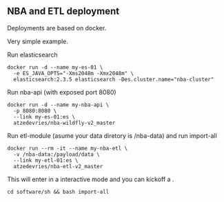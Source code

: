 NBA and ETL deployment
--------------------------

Deployments are based on docker.

Very simple example.

Run elasticsearch
```
docker run -d --name my-es-01 \
  -e ES_JAVA_OPTS="-Xms2048m -Xmx2048m" \
  elasticsearch:2.3.5 elasticsearch -Des.cluster.name="nba-cluster"
```
Run nba-api (with exposed port 8080)
```
docker run -d --name my-nba-api \
  -p 8080:8080 \
  --link my-es-01:es \
  atzedevries/nba-wildfly-v2_master
```
Run etl-module (asume your data diretory is /nba-data) and run import-all
```
docker run --rm -it --name my-nba-etl \
  -v /nba-data:/payload/data \
  --link my-etl-01:es \
  atzedevries/nba-etl-v2_master
```
This will enter in a interactive mode and you can kickoff a .
```
cd software/sh && bash import-all
```
